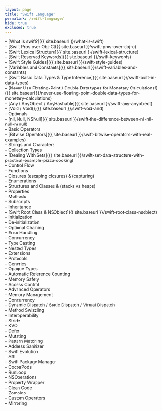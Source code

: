 ```yaml
---
layout: page
title: "Swift Language"
permalink: /swift-language/
hide: true
excluded: true
---
```


– [What is swift?]({{ site.baseurl }}/what-is-swift)<br>
– [Swift Pros over Obj-C]({{ site.baseurl }}/swift-pros-over-obj-c)<br>
– [Swift Lexical Structure]({{ site.baseurl }}/swift-lexical-structure)<br>
– [Swift Reserved Keywords]({{ site.baseurl }}/swift-keywords)<br>
– [Swift Style Guides]({{ site.baseurl }}/swift-style-guides)<br>
– [Variables and Constants]({{ site.baseurl }}/swift-variables-and-constants)<br>
– [Swift Basic Data Types & Type Inference]({{ site.baseurl }}/swift-built-in-data-types)<br>
– [Never Use Floating-Point / Double Data types for Monetary Calculations!]({{ site.baseurl }}/never-use-floating-point-double-data-types-for-monetary-calculations)<br>
– [Any / AnyObject / AnyHashable]({{ site.baseurl }}/swift-any-anyobject)<br>
– [Void / Void()]({{ site.baseurl }}/swift-void-and)<br>
– Optionals<br>
– [nil, Null, NSNull]({{ site.baseurl }}/swift-the-difference-between-nil-nil-null-nsnull)<br>
– Basic Operators<br>
– [Bitwise Operators]({{ site.baseurl }}/swift-bitwise-operators-with-real-examples)<br>
– Strings and Characters<br>
– Collection Types<br>
– [Dealing With Sets]({{ site.baseurl }}/swift-set-data-structure-with-practical-example-pizza-cooking)<br>
– Control Flow<br>
– Functions<br>
– Closures (escaping closures) & (capturing)<br>
– Enumerations<br>
– Structures and Classes & (stacks vs heaps)<br>
– Properties<br>
– Methods<br>
– Subscripts<br>
– Inheritance<br>
– [Swift Root Class & NSObject]({{ site.baseurl }}/swift-root-class-nsobject)<br>
– Initialization<br>
– De-initialization<br>
– Optional Chaining<br>
– Error Handling<br>
– Concurrency<br>
– Type Casting<br>
– Nested Types<br>
– Extensions<br>
– Protocols<br>
– Generics<br>
– Opaque Types<br>
– Automatic Reference Counting<br>
– Memory Safety<br>
– Access Control<br>
– Advanced Operators<br>
– Memory Management<br>
– Concurrency<br>
– Dynamic Dispatch / Static Dispatch / Virtual Dispatch<br>
– Method Swizzling<br>
– Interoperability<br>
– Stride<br>
– KVO<br>
– Defer<br>
– Mutating<br>
– Pattern Matching<br>
– Address Sanitizer<br>
– Swift Evolution<br>
– ABI<br>
– Swift Package Manager<br>
– CocoaPods<br>
– RunLoop<br>
– NSOperations<br>
– Property Wrapper<br>
– Clean Code<br>
– Zombies<br>
– Custom Operators<br>
– Mirroring<br>

